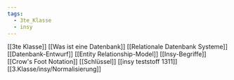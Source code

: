 ```yaml
---
tags:
  - 3te_Klasse
  - insy
---
```

[[3te Klasse]]
[[Was ist eine Datenbank]]
[[Relationale Datenbank Systeme]]
[[Datenbank-Entwurf]]
[[Entity Relationship-Model]]
[[Insy-Begriffe]]
[[Crow's Foot Notation]]
[[Schlüssel]]
[[insy teststoff 1311]]
[[3.Klasse/insy/Normalisierung]]